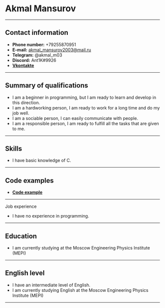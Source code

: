 # Akmal Mansurov
***
## Contact information
* **Phone number:** +79255870951
* **E-mail:** akmal_mansurov2003@mail.ru
* **Telegram:** @akmal_m03
* **Discord:** Ant1K#9926
* [**Vkontakte**](https://vk.com/maa2oo3)
***
## Summary of qualifications
* I am a beginner in programming, but I am ready to learn and develop in this direction.
* I am a hardworking person, I am ready to work for a long time and do my job well.
* I am a sociable person, I can easily communicate with people.
* I am a responsible person, I am ready to fulfill all the tasks that are given to me.
***
## Skills
* I have basic knowledge of C.
***
## Code examples
* [**Code example**](https://www.codewars.com/users/Ant11KK/published_kumite)
***
Job experience
* I have no experience in programming.
***
## Education
* I am currently studying at the Moscow Engineering Physics Institute (MEPI)
***
## English level
* I have an intermediate level of English.
* I am currently studying English at the Moscow Engineering Physics Institute (MEPI)
***
